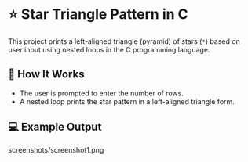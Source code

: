  # ⭐ Star Triangle Pattern in C

This project prints a left-aligned triangle (pyramid) of stars (`*`) based on user input using nested loops in the C programming language.

## 📌 How It Works

- The user is prompted to enter the number of rows.
- A nested loop prints the star pattern in a left-aligned triangle form.

## 💻 Example Output
screenshots/screenshot1.png
